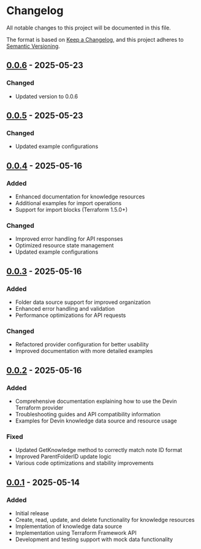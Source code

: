 # Changelog

All notable changes to this project will be documented in this file.

The format is based on [Keep a Changelog](https://keepachangelog.com/en/1.0.0/),
and this project adheres to [Semantic Versioning](https://semver.org/spec/v2.0.0.html).

## [0.0.6] - 2025-05-23

### Changed
- Updated version to 0.0.6

## [0.0.5] - 2025-05-23

### Changed
- Updated example configurations


## [0.0.4] - 2025-05-16

### Added
- Enhanced documentation for knowledge resources
- Additional examples for import operations
- Support for import blocks (Terraform 1.5.0+)

### Changed
- Improved error handling for API responses
- Optimized resource state management
- Updated example configurations

## [0.0.3] - 2025-05-16

### Added
- Folder data source support for improved organization
- Enhanced error handling and validation
- Performance optimizations for API requests

### Changed
- Refactored provider configuration for better usability
- Improved documentation with more detailed examples

## [0.0.2] - 2025-05-16

### Added
- Comprehensive documentation explaining how to use the Devin Terraform provider
- Troubleshooting guides and API compatibility information
- Examples for Devin knowledge data source and resource usage

### Fixed
- Updated GetKnowledge method to correctly match note ID format
- Improved ParentFolderID update logic
- Various code optimizations and stability improvements

## [0.0.1] - 2025-05-14

### Added
- Initial release
- Create, read, update, and delete functionality for knowledge resources
- Implementation of knowledge data source
- Implementation using Terraform Framework API
- Development and testing support with mock data functionality

[0.0.6]: https://github.com/hirosi1900day/terraform-provider-devin-knowledge/releases/tag/v0.0.6
[0.0.5]: https://github.com/hirosi1900day/terraform-provider-devin-knowledge/releases/tag/v0.0.5
[0.0.4]: https://github.com/hirosi1900day/terraform-provider-devin-knowledge/releases/tag/v0.0.4
[0.0.3]: https://github.com/hirosi1900day/terraform-provider-devin-knowledge/releases/tag/v0.0.3
[0.0.2]: https://github.com/hirosi1900day/terraform-provider-devin-knowledge/releases/tag/v0.0.2
[0.0.1]: https://github.com/hirosi1900day/terraform-provider-devin-knowledge/releases/tag/v0.0.1
